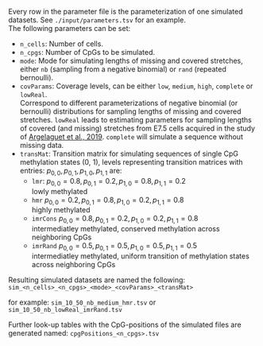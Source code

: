 Every row in the parameter file is the parameterization of one simulated datasets. See `./input/parameters.tsv` for an example.    
The following parameters can be set:    

  - `n_cells`: Number of cells.   
  - `n_cpgs`: Number of CpGs to be simulated.   
  - `mode`: Mode for simulating lengths of missing and covered stretches, either `nb` (sampling from a negative binomial) or `rand` (repeated bernoulli).    
  - `covParams`: Coverage levels, can be either `low`, `medium`, `high`, `complete` or `lowReal`.    
 Correspond to different parameterizations of negative binomial (or bernoulli) distributions for sampling lengths of missing and covered stretches. `lowReal` leads to estimating parameters for sampling lengths of covered (and missing) stretches from E7.5 cells acquired in the study of [Argelaguet et al., 2019](https://www.ncbi.nlm.nih.gov/geo/query/acc.cgi?acc=GSE121708). `complete` will simulate a sequence without missing data.
 - `transMat`: Transition matrix for simulating sequences of single CpG methylation states (0, 1), levels representing transition matrices with entries: $p_{0,0}, p_{0,1}, p_{1,0}, p_{1,1}$ are:
      - `lmr`: $p_{0,0}=0.8,p_{0,1}=0.2, p_{1,0}=0.8, p_{1,1}=0.2$        
      lowly methylated
      - `hmr` $p_{0,0}=0.2, p_{0,1}=0.8, p_{1,0}=0.2, p_{1,1}=0.8$    
      highly methylated   
      - `imrCons` $p_{0,0}=0.8, p_{0,1}=0.2, p_{1,0}=0.2, p_{1,1}=0.8$            
      intermediatley methylated, conserved methylation across neighboring CpGs
      - `imrRand` $p_{0,0}=0.5, p_{0,1}=0.5, p_{1,0}=0.5, p_{1,1}=0.5$        
      intermediatley methylated, uniform transition of methylation states across neighboring CpGs       

     
Resulting simulated datasets are named the following:    
`sim_<n_cells>_<n_cpgs>_<mode>_<covParams>_<transMat>`  

for example: 
`sim_10_50_nb_medium_hmr.tsv` or 
`sim_10_50_nb_lowReal_imrRand.tsv` 

Further look-up tables with the CpG-positions of the simulated files are generated named:
`cpgPositions_<n_cpgs>.tsv`